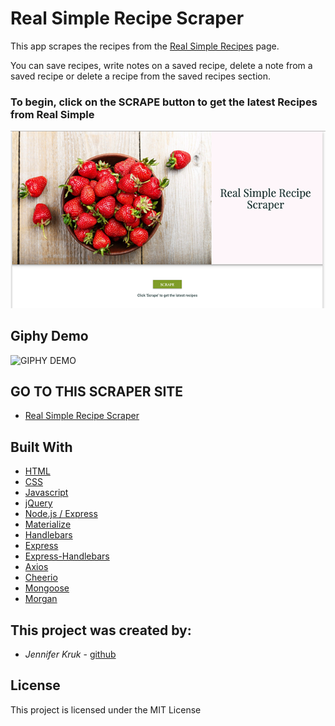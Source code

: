 # Real Simple Recipe Scraper

This app scrapes the recipes from the 
[Real Simple Recipes](https://www.realsimple.com/food-recipes/browse-all-recipes) page.

You can save recipes, write notes on a saved recipe, delete a note from a saved recipe or delete a recipe from the saved recipes section.

### To begin, click on the SCRAPE button to get the latest Recipes from Real Simple

![SCRAPE](./public/assets/images/scrapePage.png)

## Giphy Demo
![GIPHY DEMO](./public/assets/images/demo.gif)

## GO TO THIS SCRAPER SITE

* [Real Simple Recipe Scraper](https://realsimplerecipescraper.herokuapp.com/)

## Built With

* [HTML](https://developer.mozilla.org/en-US/docs/Web/HTML)
* [CSS](https://developer.mozilla.org/en-US/docs/Web/CSS)
* [Javascript](https://developer.mozilla.org/en-US/docs/Web/JavaScript)
* [jQuery](https://developer.mozilla.org/en-US/docs/Glossary/jQuery)
* [Node.js / Express](https://developer.mozilla.org/en-US/docs/Learn/Server-side/Express_Nodejs)
* [Materialize](https://materializecss.com/)
* [Handlebars](https://handlebarsjs.com/)
* [Express](https://expressjs.com/)
* [Express-Handlebars](https://www.npmjs.com/package/express-handlebars)
* [Axios](https://www.npmjs.com/package/axios)
* [Cheerio](https://cheerio.js.org/)
* [Mongoose](https://mongoosejs.com/)
* [Morgan](https://www.npmjs.com/package/morgan)

## This project was created by:
* *Jennifer Kruk* - [github](https://github.com/jenkruk)

## License

This project is licensed under the MIT License
